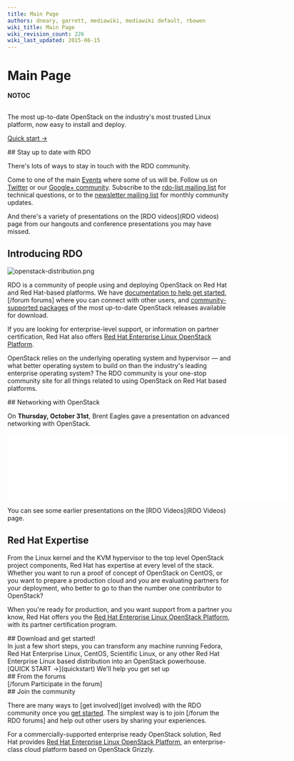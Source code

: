 ```yaml
---
title: Main Page
authors: dneary, garrett, mediawiki, mediawiki default, rbowen
wiki_title: Main Page
wiki_revision_count: 226
wiki_last_updated: 2015-06-15
---
```


# Main Page

__NOTOC__

<div class="bg-boxes">
<div class="hero-unit row">
<div class="intro-stack">
 

</div>
<div class="offset3 span8 intro-text">
The most up-to-date OpenStack on the industry's most trusted Linux platform, now easy to install and deploy.

<span class="btn">[Quick start →](quickstart)</span>

</div>
</div>
<div class="row">
<div class="offset4 span7 pad-sides begin-content pull-s">
## Stay up to date with RDO

There's lots of ways to stay in touch with the RDO community.

Come to one of the main [Events](Events) where some of us will be. Follow us on [Twitter](http://twitter.com/rdocommunity/) or our [Google+ community](https://plus.google.com/communities/110409030763231732154). Subscribe to the [rdo-list mailing list](http://www.redhat.com/mailman/listinfo/rdo-list) for technical questions, or to the [newsletter mailing list](http://www.redhat.com/mailman/listinfo/rdo-newsletter) for monthly community updates.

And there's a variety of presentations on the [RDO videos](RDO videos) page from our hangouts and conference presentations you may have missed.

## Introducing RDO

![`openstack-distribution.png`](openstack-distribution.png "openstack-distribution.png")

RDO is a community of people using and deploying OpenStack on Red Hat and Red Hat-based platforms. We have [ documentation to help get started](Docs), [/forum forums] where you can connect with other users, and [ community-supported packages](Quickstart) of the most up-to-date OpenStack releases available for download.

If you are looking for enterprise-level support, or information on partner certification, Red Hat also offers [Red Hat Enterprise Linux OpenStack Platform](//redhat.com/openstack).

OpenStack relies on the underlying operating system and hypervisor — and what better operating system to build on than the industry's leading enterprise operating system? The RDO community is your one-stop community site for all things related to using OpenStack on Red Hat based platforms.

</div>
</div>
<div class="row">
<div class="span7 offset4 pad-sides begin-content pull-m">
## Networking with OpenStack

On **Thursday, October 31st**, Brent Eagles gave a presentation on advanced networking with OpenStack.

<iframe width="630" src="//youtube.com/embed/wEa_8ESxPAY" frameborder="0" align="center" allowfullscreen="true"> </iframe>

You can see some earlier presentations on the [RDO Videos](RDO Videos) page.

## Red Hat Expertise

From the Linux kernel and the KVM hypervisor to the top level OpenStack project components, Red Hat has expertise at every level of the stack. Whether you want to run a proof of concept of OpenStack on CentOS, or you want to prepare a production cloud and you are evaluating partners for your deployment, who better to go to than the number one contributor to OpenStack?

When you're ready for production, and you want support from a partner you know, Red Hat offers you the [Red Hat Enterprise Linux OpenStack Platform](//redhat.com/openstack), with its partner certification program.

</div>
</div>
<div class="row">
<div class="span7 offset4 pad-sides begin-content pull-l">
## Download and get started!

<div class="text-focus">
In just a few short steps, you can transform any machine running Fedora, Red Hat Enterprise Linux, CentOS, Scientific Linux, or any other Red Hat Enterprise Linux based distribution into an OpenStack powerhouse.

</div>
<div class="button-wrap">
<span class="btn">[QUICK START →](quickstart)</span> We'll help you get set up

</div>
</div>
</div>
<div class="block-highlight">
<div class="row">
<div class="span7 offset4 pad-sides begin-content pull-m">
## From the forums

<div class="forum-blurbs">
<rss max=4 date="Y-m-d"><http://openstack.redhat.com/forum/discussions/feed.rss></rss>

</div>
[/forum Participate in the forum]

</div>
</div>
</div>
<div class="row">
<div class="span7 offset4 pad-sides begin-content pull-m">
## Join the community

There are many ways to [get involved](get involved) with the RDO community once you [ get started](quickstart). The simplest way is to join [/forum the RDO forums] and help out other users by sharing your experiences.

For a commercially-supported enterprise ready OpenStack solution, Red Hat provides [Red Hat Enterprise Linux OpenStack Platform](//redhat.com/openstack), an enterprise-class cloud platform based on OpenStack Grizzly.

</div>
</div>
</div>
